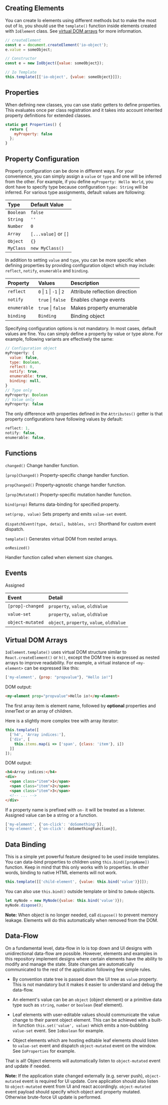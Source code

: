 ## Creating Elements

You can create Io elements using different methods but to make the most out of Io, you should use the `template()` function inside elements created with `IoElement` class. See [virtual DOM arrays](#doc=learn-more#virtual-dom-arrays) for more information.

```javascript
// createElement
const e = document.createElement('io-object');
e.value = someObject;

// Constructor
const e = new IoObject({value: someObject});

// Io Template
this.template([['io-object', {value: someObject}]]);
```

## Properties

When defining new classes, you can use static getters to define properties. This evaluates once per class registration and it takes into account inherited property definitions for extended classes.

```javascript
static get Properties() {
  return {
    myProperty: false
  };
}
```

## Property Configuration

Property configuration can be done in different ways. For your convenience, you can simply assign a `value` or `type` and one will be inferred from the other. For example, if you define `myProperty: Hello World`, you dont have to specify type because configuration `type: String` will be inferred. For various type assignments, default values are following:

|Type     |Default Value          |
|:--------|:----------------------|
|`Boolean`|`false`                |
|`String` |`''`                   |
|`Number` |`0`                    |
|`Array`  |`[...value]` or `[]`   |
|`Object` |`{}`                   |
|`MyClass`|`new MyClass()`        |

In addition to setting `value` and `type`, you can be more specific when defining properties by providing configuration object which may include: `reflect`, `notify`, `enumerable` and `binding`.

|Property    |Values                   |Description                    |
|:-----------|:------------------------|:------------------------------|
|`reflect`   |`0` \| `1` \| `-1` \| `2`|Attribute reflection direction |
|`notify`    |`true` \| `false`        |Enables change events          |
|`enumerable`|`true` \| `false`        |Makes property enumerable      |
|`binding`   |`Binding`                |Binding object                 |


Specifying configuration options is not mandatory. In most cases, default values are fine. You can simply define a property by value or type alone. For example, following variants are effectively the same:

```javascript
// Configuration object
myProperty: {
  value: false,
  type: Boolean,
  reflect: 0,
  notify: true,
  enumerable: true,
  binding: null,
}
// Type only
myProperty: Boolean
// Value only
myProperty: false
```

The only difference with properties defined in the `Attributes()` getter is that property configurations have following values by default:

```javascript
reflect: 1,
notify: false,
enumerable: false,
```

## Functions

`changed()`
Change handler function.

`[prop]Changed()`
Property-specific change handler function.

`propChanged()`
Property-agnostic change handler function.

`[prop]Mutated()`
Property-specific mutation handler function.

`bind(prop)`
Returns data-binding for specified property.

`set(prop, value)`
Sets property and emits `value-set` event.

`dispatchEvent(type, detail, bubbles, src)`
Shorthand for custom event dispatch.

`template()`
Generates virtual DOM from nested arrays.

`onResized()`

<!-- `connect()` -->
<!-- `disconnect()` -->
<!-- `dispose()` -->
Handler function called when element size changes.

## Events

Assigned

| Event            | Detail                                  |
|:-----------------|:----------------------------------------|
| `[prop]-changed` |`property`, `value`, `oldValue`          |
| `value-set`      |`property`, `value`, `oldValue`          |
| `object-mutated` |`object`, `property`, `value`, `oldValue`|

## Virtual DOM Arrays

`IoElement.template()` uses virtual DOM structure similar to `React.createElement()` or `h()`, except the DOM tree is expressed as nested arrays to improve readability. For example, a virtual instance of `<my-element>` can be expressed like this:

```javascript
['my-element', {prop: "propvalue"}, "Hello io!"]
```

DOM output:

```html
<my-element prop="propvalue">Hello io!</my-element>
```

The first array item is element name, followed by **optional** properties and innerText or an array of children.

Here is a slightly more complex tree with array iterator:

```javascript
this.template([
  ['h4', 'Array indices:'],
  ['div', [
    this.items.map(i => ['span', {class: 'item'}, i])
  ]]
]);
```

DOM output:

```html
<h4>Array indices:</h4>
<div>
  <span class="item">1</span>
  <span class="item">2</span>
  <span class="item">3</span>
  <!-- ... -->
</div>
```

If a property name is prefixed with `on-` it will be treated as a listener. Assigned value can be a string or a function.

```javascript
['my-element', {'on-click': 'doSomething'}],
['my-element', {'on-click': doSomethingFunction}],
```

## Data Binding

This is a simple yet powerful feature designed to be used inside templates. You can data-bind properties to children using `this.bind([propName])` function.
Keep in mind that this only works with Io properties. In other words, binding to native HTML elements will not work.

```javascript
this.template([['child-element', {value: this.bind('value')}]]);
```

You can also use `this.bind()` outside template or bind to `IoNode` objects.

```javascript
let myNode = new MyNode({value: this.bind('value')});
myNode.dispose();
```

**Note:** When object is no longer needed, call `dispose()` to prevent memory leakage. Elements will do this automatically when removed from the DOM.

## Data-Flow

On a fundamental level, data-flow in Io is top down and UI designs with unidirectional data-flow are possible. However, elements and examples in this repository implement designs where certain elements have the ability to modify and manage the state. State changes are automatically communicated to the rest of the application following few simple rules.

* By convention state tree is passed down the UI tree as `value` property. This is not mandatory but it makes it easier to understand and debug the data-flow.

* An element's value can be an `object` (object element) or a primitive data type such as `string`, `number` or `boolean` (leaf element).

* Leaf elements with user-editable values should communicate the value change to their parent object element. This can be achieved with a built-in function `this.set('value', value)` which emits a non-bubbling `value-set` event. See `IoBoolean` for example.

* Object elements which are hosting editable leaf elements should listen to `value-set` event and dispatch `object-mutated` event on the window. See `IoProperties` for example.

That is all! Object elements will automatically listen to `object-mutated` event and update if needed.

**Note:** If the application state changed externally (e.g. server push), `object-mutated` event is required for UI update. Core application should also listen to `object-mutated` event from UI and react accordingly. `object-mutated` event payload should specify which object and property mutated. Otherwise brute-force UI update is performed.
